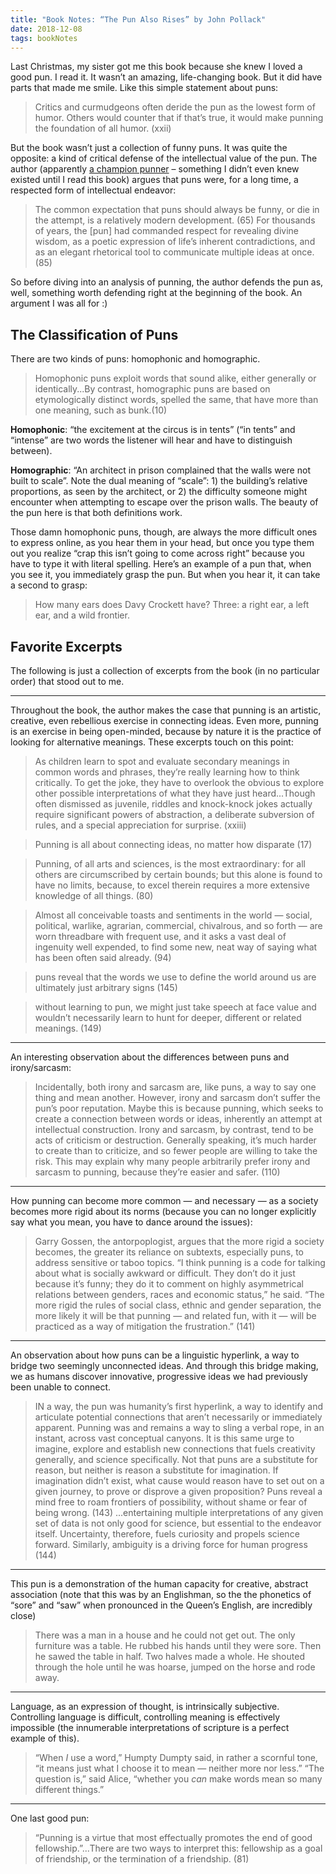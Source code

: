 ```yaml
---
title: "Book Notes: “The Pun Also Rises” by John Pollack"
date: 2018-12-08
tags: bookNotes
---
```


Last Christmas, my sister got me this book because she knew I loved a good pun. I read it. It wasn’t an amazing, life-changing book. But it did have parts that made me smile. Like this simple statement about puns:

> Critics and curmudgeons often deride the pun as the lowest form of humor. Others would counter that if that’s true, it would make punning the foundation of all humor. (xxii)

But the book wasn’t just a collection of funny puns. It was quite the opposite: a kind of critical defense of the intellectual value of the pun. The author (apparently [a champion punner](http://punoff.com) – something I didn’t even knew existed until I read this book) argues that puns were, for a long time, a respected form of intellectual endeavor:

> The common expectation that puns should always be funny, or die in the attempt, is a relatively modern development. (65)
> For thousands of years, the [pun] had commanded respect for revealing divine wisdom, as a poetic expression of life’s inherent contradictions, and as an elegant rhetorical tool to communicate multiple ideas at once.(85)

So before diving into an analysis of punning, the author defends the pun as, well, something worth defending right at the beginning of the book. An argument I was all for :)

## The Classification of Puns

There are two kinds of puns: homophonic and homographic.

> Homophonic puns exploit words that sound alike, either generally or identically...By contrast, homographic puns are based on etymologically distinct words, spelled the same, that have more than one meaning, such as bunk.(10)

**Homophonic**: “the excitement at the circus is in tents”
(“in tents” and “intense” are two words the listener will hear and have to distinguish between).

**Homographic**: “An architect in prison complained that the walls were not built to scale”. Note the dual meaning of “scale”: 1) the building’s relative proportions, as seen by the architect, or 2) the difficulty someone might encounter when attempting to escape over the prison walls. The beauty of the pun here is that both definitions work.

Those damn homophonic puns, though, are always the more difficult ones to express online, as you hear them in your head, but once you type them out you realize “crap this isn’t going to come across right” because you have to type it with literal spelling. Here’s an example of a pun that, when you see it, you immediately grasp the pun. But when you hear it, it can take a second to grasp:

> How many ears does Davy Crockett have? Three: a right ear, a left ear, and a wild frontier.

## Favorite Excerpts

The following is just a collection of excerpts from the book (in no particular order) that stood out to me.

---

Throughout the book, the author makes the case that punning is an artistic, creative, even rebellious exercise in connecting ideas. Even more, punning is an exercise in being open-minded, because by nature it is the practice of looking for alternative meanings. These excerpts touch on this point:

> As children learn to spot and evaluate secondary meanings in common words and phrases, they’re really learning how to think critically. To get the joke, they have to overlook the obvious to explore other possible interpretations of what they have just heard...Though often dismissed as juvenile, riddles and knock-knock jokes actually require significant powers of abstraction, a deliberate subversion of rules, and a special appreciation for surprise. (xxiii)

> Punning is all about connecting ideas, no matter how disparate (17)

> Punning, of all arts and sciences, is the most extraordinary: for all others are circumscribed by certain bounds; but this alone is found to have no limits, because, to excel therein requires a more extensive knowledge of all things. (80)

> Almost all conceivable toasts and sentiments in the world — social, political, warlike, agrarian, commercial, chivalrous, and so forth — are worn threadbare with frequent use, and it asks a vast deal of ingenuity well expended, to find some new, neat way of saying what has been often said already. (94)

> puns reveal that the words we use to define the world around us are ultimately just arbitrary signs (145)

> without learning to pun, we might just take speech at face value and wouldn’t necessarily learn to hunt for deeper, different or related meanings. (149)

---

An interesting observation about the differences between puns and irony/sarcasm:

> Incidentally, both irony and sarcasm are, like puns, a way to say one thing and mean another. However, irony and sarcasm don’t suffer the pun’s poor reputation. Maybe this is because punning, which seeks to create a connection between words or ideas, inherently an attempt at intellectual construction. Irony and sarcasm, by contrast, tend to be acts of criticism or destruction. Generally speaking, it’s much harder to create than to criticize, and so fewer people are willing to take the risk. This may explain why many people arbitrarily prefer irony and sarcasm to punning, because they’re easier and safer. (110)

---

How punning can become more common — and necessary — as a society becomes more rigid about its norms (because you can no longer explicitly say what you mean, you have to dance around the issues):

> Garry Gossen, the antorpoplogist, argues that the more rigid a society becomes, the greater its reliance on subtexts, especially puns, to address sensitive or taboo topics. “I think punning is a code for talking about what is socially awkward or difficult. They don’t do it just because it’s funny; they do it to comment on highly asymmetrical relations between genders, races and economic status,” he said. “The more rigid the rules of social class, ethnic and gender separation, the more likely it will be that punning — and related fun, with it — will be practiced as a way of mitigation the frustration.” (141)

---

An observation about how puns can be a linguistic hyperlink, a way to bridge two seemingly unconnected ideas. And through this bridge making, we as humans discover innovative, progressive ideas we had previously been unable to connect.

> IN a way, the pun was humanity’s first hyperlink, a way to identify and articulate potential connections that aren’t necessarily or immediately apparent. Punning was and remains a way to sling a verbal rope, in an instant, across vast conceptual canyons. It is this same urge to imagine, explore and establish new connections that fuels creativity generally, and science specifically. Not that puns are a substitute for reason, but neither is reason a substitute for imagination. If imagination didn’t exist, what cause would reason have to set out on a given journey, to prove or disprove a given proposition? Puns reveal a mind free to roam frontiers of possibility, without shame or fear of being wrong. (143)
> ...entertaining multiple interpretations of any given set of data is not only good for science, but essential to the endeavor itself. Uncertainty, therefore, fuels curiosity and propels science forward. Similarly, ambiguity is a driving force for human progress (144)

---

This pun is a demonstration of the human capacity for creative, abstract association (note that this was by an Englishman, so the the phonetics of “sore” and “saw” when pronounced in the Queen’s English, are incredibly close)

> There was a man in a house and he could not get out. The only furniture was a table. He rubbed his hands until they were sore. Then he sawed the table in half. Two halves made a whole. He shouted through the hole until he was hoarse, jumped on the horse and rode away.

---

Language, as an expression of thought, is intrinsically subjective. Controlling language is difficult, controlling meaning is effectively impossible (the innumerable interpretations of scripture is a perfect example of this).

> “When _I_ use a word,” Humpty Dumpty said, in rather a scornful tone, “it means just what I choose it to mean — neither more nor less.”
> “The question is,” said Alice, “whether you _can_ make words mean so many different things.”

---

One last good pun:

> “Punning is a virtue that most effectually promotes the end of good fellowship.”...There are two ways to interpret this: fellowship as a goal of friendship, or the termination of a friendship. (81)
